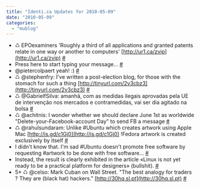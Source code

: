 ```yaml
---
title: "Identi.ca Updates for 2010-05-09"
date: "2010-05-09"
categories: 
  - "mublog"
---
```


- ♺ EPOexaminers 'Roughly a third of all applications and granted patents relate in one way or another to computers' [http://ur1.ca/zvip](http://ur1.ca/zvip) [#](http://identi.ca/notice/31617010)
- Press here to start typing your message... [#](http://identi.ca/notice/31621131)
- @pietercolpaert yeah! :) [#](http://identi.ca/notice/31626619)
- ♺ @stephenfry: I've written a post-election blog, for those with the stomach for such a thing [http://tinyurl.com/2v3cbz3](http://tinyurl.com/2v3cbz3) [#](http://identi.ca/notice/31629524)
- ♺ @GabrielfSilva: amanhã, com as medidas ilegais aprovadas pela UE de intervenção nos mercados e contramedidas, vai ser dia agitado na bolsa [#](http://identi.ca/notice/31629906)
- ♺ @achitnis: I wonder whether we should declare June 1st as worldwide "Delete-your-Facebook-account Day" to send FB a message [#](http://identi.ca/notice/31631545)
- ♺ @rahulsundaram: Unlike #Ubuntu which creates artwork using Apple Mac [http://is.gd/c1Gj0](http://is.gd/c1Gj0) !Fedora artwork is created exclusively by itself [#](http://identi.ca/notice/31631705)
- I didn't know that. I'm sad #Ubuntu doesn't promote free software by requesting #artwork to be done with free software... [#](http://identi.ca/notice/31631892)
- Instead, the result is clearly exhibited in the article «Linux is not yet ready to be a practical platform for designers» (bullshit). [#](http://identi.ca/notice/31632003)
- 5\* ♺ @celso: Mark Cuban on Wall Street. "The best analogy for traders ? They are (black hat) hackers." [http://30hq.sl.pt](http://30hq.sl.pt) [#](http://identi.ca/notice/31636996)
